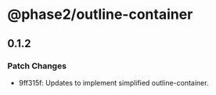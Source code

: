 # @phase2/outline-container

## 0.1.2

### Patch Changes

- 9ff315f: Updates to implement simplified outline-container.
